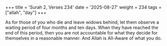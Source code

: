+++
title = 'Surah 2, Verses 234'
date = '2025-08-27'
weight = 234
tags = ["allah", "day"]
+++

As for those of you who die and leave widows behind, let them observe a waiting period of four months and ten days. When they have reached the end of this period, then you are not accountable for what they decide for themselves in a reasonable manner. And Allah is All-Aware of what you do.